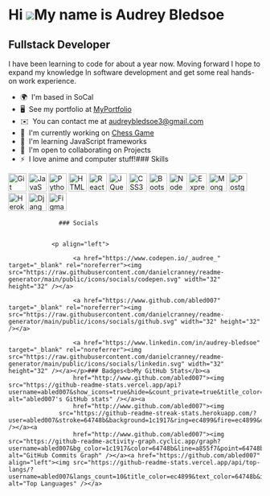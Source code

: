  Hi ![](https://user-images.githubusercontent.com/18350557/176309783-0785949b-9127-417c-8b55-ab5a4333674e.gif)My name is Audrey Bledsoe
======================================================================================================================================

Fullstack Developer
-------------------

I have been learning to code for about a year now. Moving forward I hope to expand my knowledge In software development and get some real hands-on work experience.

*   🌍  I'm based in SoCal
*   🖥️  See my portfolio at [MyPortfolio](http://abled007.github.io)
*   ✉️  You can contact me at [audreybledsoe3@gmail.com](mailto:audreybledsoe3@gmail.com)
*   🚀  I'm currently working on [Chess Game](http://github.com/abled007/Chess-game-)
*   🧠  I'm learning JavaScript frameworks
*   🤝  I'm open to collaborating on Projects
*   ⚡  I love anime and computer stuff!### Skills 
<p align="left">
<a href="https://git-scm.com/" target="_blank" rel="noreferrer"><img src="https://raw.githubusercontent.com/danielcranney/readme-generator/main/public/icons/skills/git-colored.svg" width="36" height="36" alt="Git" /></a>
<a href="https://developer.mozilla.org/en-US/docs/Web/JavaScript" target="_blank" rel="noreferrer"><img src="https://raw.githubusercontent.com/danielcranney/readme-generator/main/public/icons/skills/javascript-colored.svg" width="36" height="36" alt="JavaScript" /></a>
<a href="https://www.python.org/" target="_blank" rel="noreferrer"><img src="https://raw.githubusercontent.com/danielcranney/readme-generator/main/public/icons/skills/python-colored.svg" width="36" height="36" alt="Python" /></a>
<a href="https://developer.mozilla.org/en-US/docs/Glossary/HTML5" target="_blank" rel="noreferrer"><img src="https://raw.githubusercontent.com/danielcranney/readme-generator/main/public/icons/skills/html5-colored.svg" width="36" height="36" alt="HTML5" /></a>
<a href="https://reactjs.org/" target="_blank" rel="noreferrer"><img src="https://raw.githubusercontent.com/danielcranney/readme-generator/main/public/icons/skills/react-colored.svg" width="36" height="36" alt="React" /></a>
<a href="https://jquery.com/" target="_blank" rel="noreferrer"><img src="https://raw.githubusercontent.com/danielcranney/readme-generator/main/public/icons/skills/jquery-colored.svg" width="36" height="36" alt="JQuery" /></a>
<a href="https://www.w3.org/TR/CSS/#css" target="_blank" rel="noreferrer"><img src="https://raw.githubusercontent.com/danielcranney/readme-generator/main/public/icons/skills/css3-colored.svg" width="36" height="36" alt="CSS3" /></a>
<a href="https://getbootstrap.com/" target="_blank" rel="noreferrer"><img src="https://raw.githubusercontent.com/danielcranney/readme-generator/main/public/icons/skills/bootstrap-colored.svg" width="36" height="36" alt="Bootstrap" /></a>
<a href="https://nodejs.org/en/" target="_blank" rel="noreferrer"><img src="https://raw.githubusercontent.com/danielcranney/readme-generator/main/public/icons/skills/nodejs-colored.svg" width="36" height="36" alt="NodeJS" /></a>
<a href="https://expressjs.com/" target="_blank" rel="noreferrer"><img src="https://raw.githubusercontent.com/danielcranney/readme-generator/main/public/icons/skills/express-colored.svg" width="36" height="36" alt="Express" /></a>
<a href="https://www.mongodb.com/" target="_blank" rel="noreferrer"><img src="https://raw.githubusercontent.com/danielcranney/readme-generator/main/public/icons/skills/mongodb-colored.svg" width="36" height="36" alt="MongoDB" /></a>
<a href="https://www.postgresql.org/" target="_blank" rel="noreferrer"><img src="https://raw.githubusercontent.com/danielcranney/readme-generator/main/public/icons/skills/postgresql-colored.svg" width="36" height="36" alt="PostgreSQL" /></a>
<a href="https://www.heroku.com/" target="_blank" rel="noreferrer"><img src="https://raw.githubusercontent.com/danielcranney/readme-generator/main/public/icons/skills/heroku-colored.svg" width="36" height="36" alt="Heroku" /></a>
<a href="https://www.djangoproject.com/" target="_blank" rel="noreferrer"><img src="https://raw.githubusercontent.com/danielcranney/readme-generator/main/public/icons/skills/django-colored.svg" width="36" height="36" alt="Django" /></a>
<a href="https://www.figma.com/" target="_blank" rel="noreferrer"><img src="https://raw.githubusercontent.com/danielcranney/readme-generator/main/public/icons/skills/figma-colored.svg" width="36" height="36" alt="Figma" /></a>
</p>
                    
                  ### Socials
                  
                  
                <p align="left">
                          
                      <a href="https://www.codepen.io/_audree_" target="_blank" rel="noreferrer"><img src="https://raw.githubusercontent.com/danielcranney/readme-generator/main/public/icons/socials/codepen.svg" width="32" height="32" /></a>
                          
                      <a href="https://www.github.com/abled007" target="_blank" rel="noreferrer"><img src="https://raw.githubusercontent.com/danielcranney/readme-generator/main/public/icons/socials/github.svg" width="32" height="32" /></a>
                          
                      <a href="https://www.linkedin.com/in/audrey-bledsoe" target="_blank" rel="noreferrer"><img src="https://raw.githubusercontent.com/danielcranney/readme-generator/main/public/icons/socials/linkedin.svg" width="32" height="32" /></a></p>### Badges<b>My GitHub Stats</b><a
                      href="http://www.github.com/abled007"><img src="https://github-readme-stats.vercel.app/api?username=abled007&show_icons=true&hide=&count_private=true&title_color=ec4899&text_color=64748b&icon_color=a855f7&bg_color=1c1917&hide_border=true&show_icons=true" alt="abled007's GitHub stats" /></a><a
                      href="http://www.github.com/abled007"><img
                  src="https://github-readme-streak-stats.herokuapp.com/?user=abled007&stroke=64748b&background=1c1917&ring=ec4899&fire=ec4899&currStreakNum=64748b&currStreakLabel=ec4899&sideNums=64748b&sideLabels=64748b&dates=64748b&hide_border=true" /></a><a
                      href="http://www.github.com/abled007"><img src="https://github-readme-activity-graph.cyclic.app/graph?username=abled007&bg_color=1c1917&color=64748b&line=a855f7&point=64748b&area_color=1c1917&area=true&hide_border=true&custom_title=GitHub%20Commits%20Graph" alt="GitHub Commits Graph" /></a><a href="https://github.com/abled007" align="left"><img src="https://github-readme-stats.vercel.app/api/top-langs/?username=abled007&langs_count=10&title_color=ec4899&text_color=64748b&icon_color=a855f7&bg_color=1c1917&hide_border=true&locale=en&custom_title=Top%20%Languages" alt="Top Languages" /></a>


<!--

**abled007/abled007** is a ✨ _special_ ✨ repository because its `README.md` (this file) appears on your GitHub profile.
### Hi there 👋
 
- 👯 I’m looking to collaborate on 
- 🤔 I’m looking for help with
- 💬 Ask me about 
- 👀 I’m interested in 
- 💞️ I’m looking to collaborate on 

- 🔭 My name is Audrey and I’m currently looking to purse a career in tech.
- ⚡ Fun fact: 90% of the world's data was generated between 2019 and the present. 
- 😄 Pronouns: she/her
- 📫 Email: audreybledsoe3@gmail.com
- 🌱 Portfolio: https://abled007.github.io
--->




